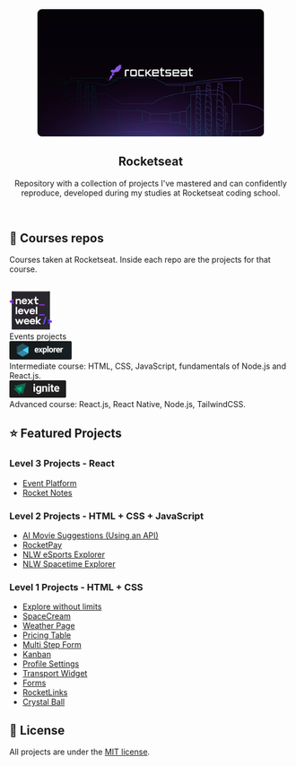 <div align="center">
  <img alt="Rocketseat" src="./.github/rocketseat-cover.png" width="80%"/>
</div>

<h2 align="center">
Rocketseat
</h2>
<p align="center">
Repository with a collection of projects I've mastered and can confidently reproduce, developed during my studies at Rocketseat coding school.
</p>

<br/>

## :rocket: Courses repos
Courses taken at Rocketseat. Inside each repo are the projects for that course.

<br/>

<a href="./events">
<img alt="NLW logo" src="./events/next-level-week/.github/nlw.png" style="width: 15%; height: 15%;">
</a> 
<br/>
Events projects

<br/>

<!-- <a href="./discover">
  <img alt="Discover logo" src="./.github/discover-logo.png" style="width: 23%;">
</a>
<br/>
Starter course: HTML, CSS, JavaScript.

<br/><br/> -->

<a href="./explorer">
  <img alt="Explorer logo" src="./.github/explorer-logo.png" style="width: 22%; height: 22%;">
  </a>
  <br/>
  Intermediate course: HTML, CSS, JavaScript, fundamentals of Node.js and React.js.

  <br/>

  <a href="./ignite">
  <img alt="Ignite logo" src="./.github/ignite-logo.png" style="width: 20%; height: 20%;">
  </a> 
  <br/>
  Advanced course: React.js, React Native, Node.js, TailwindCSS.
  
  <br/>

## :star: Featured Projects

### Level 3 Projects - React
- [Event Platform](https://github.com/diegommagno/rocketseat/tree/main/events/ignite-lab/events-platform)
- [Rocket Notes](https://github.com/diegommagno/rocketseat/tree/main/explorer/stage-09/rocketnotes)

### Level 2 Projects - HTML + CSS + JavaScript

- [AI Movie Suggestions (Using an API)](https://github.com/diegommagno/rocketseat/tree/main/events/boracodar.dev/30-ai-movie-suggestions)
- [RocketPay](https://github.com/diegommagno/rocketseat/tree/main/events/explorer-lab/rocketpay)
- [NLW eSports Explorer](https://github.com/diegommagno/rocketseat/tree/main/events/next-level-week/2022/nlw-esports/explorer)
- [NLW Spacetime Explorer](https://github.com/diegommagno/rocketseat/tree/main/events/next-level-week/2023/nlw-spacetime/explorer)

### Level 1 Projects - HTML + CSS

- [Explore without limits](https://github.com/diegommagno/rocketseat/tree/main/explorer/intensive-stages-01-to-04/)
- [SpaceCream](https://github.com/diegommagno/rocketseat/tree/main/explorer/stage-03/advanced-css/space-cream)
- [Weather Page](https://github.com/diegommagno/rocketseat/tree/main/events/boracodar.dev/10-weather-page/)
- [Pricing Table](https://github.com/diegommagno/rocketseat/tree/main/events/boracodar.dev/15-pricing-table/)
- [Multi Step Form](https://github.com/diegommagno/rocketseat/tree/main/events/boracodar.dev/23-multi-step-form/)
- [Kanban](https://github.com/diegommagno/rocketseat/tree/main/events/boracodar.dev/12-kanban/)
- [Profile Settings](https://github.com/diegommagno/rocketseat/tree/main/events/boracodar.dev/22-profile-settings/)
- [Transport Widget](https://github.com/diegommagno/rocketseat/tree/main/events/boracodar.dev/19-transport-widget/)
- [Forms](https://github.com/diegommagno/rocketseat/tree/main/explorer/stage-03/create-your-event-form)
- [RocketLinks](https://github.com/diegommagno/rocketseat/tree/main/events/explorer-marathon/explorer-marathon-02/rocketlinks)
- [Crystal Ball](https://github.com/diegommagno/rocketseat/tree/main/events/explorer-marathon/explorer-marathon-01/crystal-ball)


## 📘 License

All projects are under the [MIT license](LICENSE.md).
